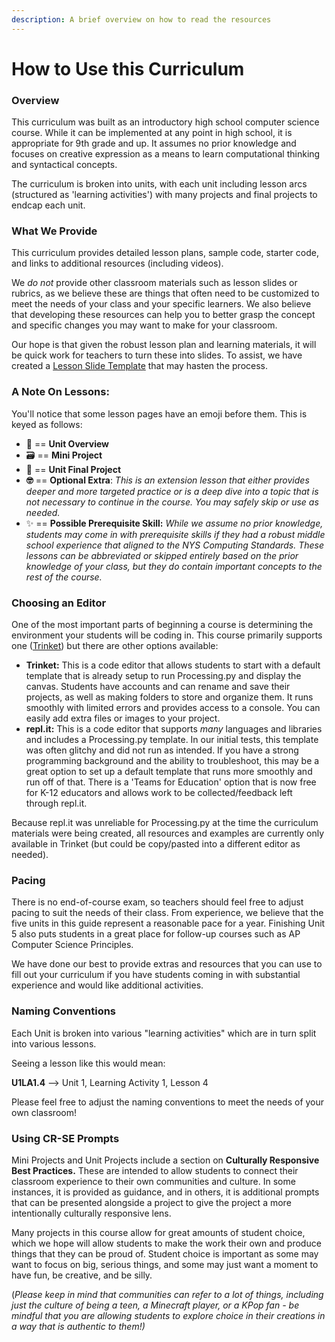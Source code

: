 ```yaml
---
description: A brief overview on how to read the resources
---
```


# How to Use this Curriculum

### Overview

This curriculum was built as an introductory high school computer science course. While it can be implemented at any point in high school, it is appropriate for 9th grade and up. It assumes no prior knowledge and focuses on creative expression as a means to learn computational thinking and syntactical concepts.

The curriculum is broken into units, with each unit including lesson arcs (structured as 'learning activities') with many projects and final projects to endcap each unit.

### What We Provide

This curriculum provides detailed lesson plans, sample code, starter code, and links to additional resources (including videos).

We _do not_ provide other classroom materials such as lesson slides or rubrics, as we believe these are things that often need to be customized to meet the needs of your class and your specific learners. We also believe that developing these resources can help you to better grasp the concept and specific changes you may want to make for your classroom.

Our hope is that given the robust lesson plan and learning materials, it will be quick work for teachers to turn these into slides. To assist, we have created a [Lesson Slide Template](https://docs.google.com/presentation/d/1WGfoOm6i32i0FPFXO6XcRYzc9NJrwzpxqLLanO10gS0/copy) that may hasten the process.

### A Note On Lessons:

You'll notice that some lesson pages have an emoji before them. This is keyed as follows:

* 🔮 == **Unit Overview**
* 🗃 == **Mini Project**
* 🎨 == **Unit Final Project**
* **🤓** == **Optional Extra**: _This is an extension lesson that either provides deeper and more targeted practice or is a deep dive into a topic that is not necessary to continue in the course. You may safely skip or use as needed._
* ✨ == **Possible Prerequisite Skill:** _While we assume no prior knowledge, students may come in with prerequisite skills if they had a robust middle school experience that aligned to the NYS Computing Standards. These lessons can be abbreviated or skipped entirely based on the prior knowledge of your class, but they do contain important concepts to the rest of the course._

### Choosing an Editor

One of the most important parts of beginning a course is determining the environment your students will be coding in. This course primarily supports one ([Trinket](https://trinket.io/)) but there are other options available:

* **Trinket:** This is a code editor that allows students to start with a default template that is already setup to run Processing.py and display the canvas. Students have accounts and can rename and save their projects, as well as making folders to store and organize them. It runs smoothly with limited errors and provides access to a console. You can easily add extra files or images to your project.
* **repl.it:** This is a code editor that supports _many_ languages and libraries and includes a Processing.py template. In our initial tests, this template was often glitchy and did not run as intended. If you have a strong programming background and the ability to troubleshoot, this may be a great option to set up a default template that runs more smoothly and run off of that.  There is a 'Teams for Education' option that is now free for K-12 educators and allows work to be collected/feedback left through repl.it.&#x20;

Because repl.it was unreliable for Processing.py at the time the curriculum materials were being created, all resources and examples are currently only available in Trinket (but could be copy/pasted into a different editor as needed).

### Pacing

There is no end-of-course exam, so teachers should feel free to adjust pacing to suit the needs of their class. From experience, we believe that the five units in this guide represent a reasonable pace for a year. Finishing Unit 5 also puts students in a great place for follow-up courses such as AP Computer Science Principles.

We have done our best to provide extras and resources that you can use to fill out your curriculum if you have students coming in with substantial experience and would like additional activities.

### Naming Conventions

Each Unit is broken into various "learning activities" which are in turn split into various lessons.

Seeing a lesson like this would mean:

**U1LA1.4** --> Unit 1, Learning Activity 1, Lesson 4

Please feel free to adjust the naming conventions to meet the needs of your own classroom!

### Using CR-SE Prompts

Mini Projects and Unit Projects include a section on **Culturally Responsive Best Practices.** These are intended to allow students to connect their classroom experience to their own communities and culture. In some instances, it is provided as guidance, and in others, it is additional prompts that can be presented alongside a project to give the project a more intentionally culturally responsive lens.

Many projects in this course allow for great amounts of student choice, which we hope will allow students to make the work their own and produce things that they can be proud of. Student choice is important as some may want to focus on big, serious things, and some may just want a moment to have fun, be creative, and be silly.

(_Please keep in mind that communities can refer to a lot of things, including just the culture of being a teen, a Minecraft player, or a KPop fan - be mindful that you are allowing students to explore choice in their creations in a way that is authentic to them!)_
